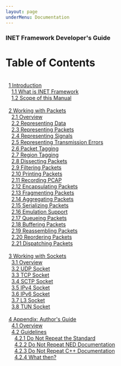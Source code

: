 ```yaml
---
layout: page
underMenu: Documentation
---
```



### INET Framework Developer's Guide


<h1>Table of Contents</h1>
<br>&nbsp;&nbsp;<a name="toc_1"/><a href="chap1.html#cha:introduction" class="toc">1 Introduction</a><br>
&nbsp;&nbsp;&nbsp;&nbsp;<a name="toc_1.1"/><a href="chap1.html#sec:introduction:what-is-inet" class="toc">1.1 What is INET Framework</a><br>
&nbsp;&nbsp;&nbsp;&nbsp;<a name="toc_1.2"/><a href="chap1.html#sec:introduction:scope-of-this-manual" class="toc">1.2 Scope of this Manual</a><br>
<br>&nbsp;&nbsp;<a name="toc_2"/><a href="chap2.html#cha:packet-api" class="toc">2 Working with Packets</a><br>
&nbsp;&nbsp;&nbsp;&nbsp;<a name="toc_2.1"/><a href="chap2.html#sec:packets:overviews" class="toc">2.1 Overview</a><br>
&nbsp;&nbsp;&nbsp;&nbsp;<a name="toc_2.2"/><a href="chap2.html#sec:packets:representing-data" class="toc">2.2 Representing Data</a><br>
&nbsp;&nbsp;&nbsp;&nbsp;<a name="toc_2.3"/><a href="chap2.html#sec:packets:representing-packets" class="toc">2.3 Representing Packets</a><br>
&nbsp;&nbsp;&nbsp;&nbsp;<a name="toc_2.4"/><a href="chap2.html#sec:packets:representing-signals" class="toc">2.4 Representing Signals</a><br>
&nbsp;&nbsp;&nbsp;&nbsp;<a name="toc_2.5"/><a href="chap2.html#sec:packets:representing-transmission-errors" class="toc">2.5 Representing Transmission Errors</a><br>
&nbsp;&nbsp;&nbsp;&nbsp;<a name="toc_2.6"/><a href="chap2.html#sec:packets:packet-tagging" class="toc">2.6 Packet Tagging</a><br>
&nbsp;&nbsp;&nbsp;&nbsp;<a name="toc_2.7"/><a href="chap2.html#sec:packets:region-tagging" class="toc">2.7 Region Tagging</a><br>
&nbsp;&nbsp;&nbsp;&nbsp;<a name="toc_2.8"/><a href="chap2.html#sec:packets:dissecting-packets" class="toc">2.8 Dissecting Packets</a><br>
&nbsp;&nbsp;&nbsp;&nbsp;<a name="toc_2.9"/><a href="chap2.html#sec:packets:filtering-packets" class="toc">2.9 Filtering Packets</a><br>
&nbsp;&nbsp;&nbsp;&nbsp;<a name="toc_2.10"/><a href="chap2.html#sec:packets:printing-packets" class="toc">2.10 Printing Packets</a><br>
&nbsp;&nbsp;&nbsp;&nbsp;<a name="toc_2.11"/><a href="chap2.html#sec:packets:recording-pcap" class="toc">2.11 Recording PCAP</a><br>
&nbsp;&nbsp;&nbsp;&nbsp;<a name="toc_2.12"/><a href="chap2.html#sec:packets:encapsulating-packets" class="toc">2.12 Encapsulating Packets</a><br>
&nbsp;&nbsp;&nbsp;&nbsp;<a name="toc_2.13"/><a href="chap2.html#sec:packets:fragmenting-packets" class="toc">2.13 Fragmenting Packets</a><br>
&nbsp;&nbsp;&nbsp;&nbsp;<a name="toc_2.14"/><a href="chap2.html#sec:packets:aggregating-packets" class="toc">2.14 Aggregating Packets</a><br>
&nbsp;&nbsp;&nbsp;&nbsp;<a name="toc_2.15"/><a href="chap2.html#sec:packets:serializing-packets" class="toc">2.15 Serializing Packets</a><br>
&nbsp;&nbsp;&nbsp;&nbsp;<a name="toc_2.16"/><a href="chap2.html#sec:packets:emulation-support" class="toc">2.16 Emulation Support</a><br>
&nbsp;&nbsp;&nbsp;&nbsp;<a name="toc_2.17"/><a href="chap2.html#sec:packets:queueing-packets" class="toc">2.17 Queueing Packets</a><br>
&nbsp;&nbsp;&nbsp;&nbsp;<a name="toc_2.18"/><a href="chap2.html#sec:packets:buffering-packets" class="toc">2.18 Buffering Packets</a><br>
&nbsp;&nbsp;&nbsp;&nbsp;<a name="toc_2.19"/><a href="chap2.html#sec:packets:reassembling-packets" class="toc">2.19 Reassembling Packets</a><br>
&nbsp;&nbsp;&nbsp;&nbsp;<a name="toc_2.20"/><a href="chap2.html#sec:packets:reordering-packets" class="toc">2.20 Reordering Packets</a><br>
&nbsp;&nbsp;&nbsp;&nbsp;<a name="toc_2.21"/><a href="chap2.html#sec:packets:dispatching-packets" class="toc">2.21 Dispatching Packets</a><br>
<br>&nbsp;&nbsp;<a name="toc_3"/><a href="chap3.html#cha:sockets" class="toc">3 Working with Sockets</a><br>
&nbsp;&nbsp;&nbsp;&nbsp;<a name="toc_3.1"/><a href="chap3.html#sec:sockets:overview" class="toc">3.1 Overview</a><br>
&nbsp;&nbsp;&nbsp;&nbsp;<a name="toc_3.2"/><a href="chap3.html#sec:sockets:udp-socket" class="toc">3.2 UDP Socket</a><br>
&nbsp;&nbsp;&nbsp;&nbsp;<a name="toc_3.3"/><a href="chap3.html#sec:sockets:tcp-socket" class="toc">3.3 TCP Socket</a><br>
&nbsp;&nbsp;&nbsp;&nbsp;<a name="toc_3.4"/><a href="chap3.html#sec:sockets:sctp-socket" class="toc">3.4 SCTP Socket</a><br>
&nbsp;&nbsp;&nbsp;&nbsp;<a name="toc_3.5"/><a href="chap3.html#sec:sockets:ipv4-socket" class="toc">3.5 IPv4 Socket</a><br>
&nbsp;&nbsp;&nbsp;&nbsp;<a name="toc_3.6"/><a href="chap3.html#sec:sockets:ipv6-socket" class="toc">3.6 IPv6 Socket</a><br>
&nbsp;&nbsp;&nbsp;&nbsp;<a name="toc_3.7"/><a href="chap3.html#sec:sockets:l3-socket" class="toc">3.7 L3 Socket</a><br>
&nbsp;&nbsp;&nbsp;&nbsp;<a name="toc_3.8"/><a href="chap3.html#sec:sockets:tun-socket" class="toc">3.8 TUN Socket</a><br>
<br>&nbsp;&nbsp;<a name="toc_4"/><a href="chap4.html#cha:authors-guide" class="toc">4 Appendix: Author's Guide</a><br>
&nbsp;&nbsp;&nbsp;&nbsp;<a name="toc_4.1"/><a href="chap4.html#sec:authorsguide:overview" class="toc">4.1 Overview</a><br>
&nbsp;&nbsp;&nbsp;&nbsp;<a name="toc_4.2"/><a href="chap4.html#sec:authorsguide:guidelines" class="toc">4.2 Guidelines</a><br>
&nbsp;&nbsp;&nbsp;&nbsp;&nbsp;&nbsp;<a name="toc_4.2.1"/><a href="chap4.html#sec:authorsguide:do-not-repeat-standard" class="toc">4.2.1 Do Not Repeat the Standard</a><br>
&nbsp;&nbsp;&nbsp;&nbsp;&nbsp;&nbsp;<a name="toc_4.2.2"/><a href="chap4.html#sec:authorsguide:do-not-repeat-neddoc" class="toc">4.2.2 Do Not Repeat NED Documentation</a><br>
&nbsp;&nbsp;&nbsp;&nbsp;&nbsp;&nbsp;<a name="toc_4.2.3"/><a href="chap4.html#sec:authorsguide:do-not-repeat-cpp" class="toc">4.2.3 Do Not Repeat C++ Documentation</a><br>
&nbsp;&nbsp;&nbsp;&nbsp;&nbsp;&nbsp;<a name="toc_4.2.4"/><a href="chap4.html#sec:authorsguide:what-then" class="toc">4.2.4 What then?</a><br>
</p>
